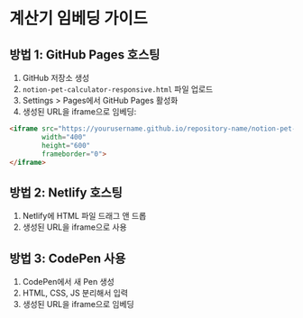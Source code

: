 # 계산기 임베딩 가이드

## 방법 1: GitHub Pages 호스팅

1. GitHub 저장소 생성
2. `notion-pet-calculator-responsive.html` 파일 업로드
3. Settings > Pages에서 GitHub Pages 활성화
4. 생성된 URL을 iframe으로 임베딩:

```html
<iframe src="https://yourusername.github.io/repository-name/notion-pet-calculator-responsive.html" 
        width="400" 
        height="600" 
        frameborder="0">
</iframe>
```

## 방법 2: Netlify 호스팅

1. Netlify에 HTML 파일 드래그 앤 드롭
2. 생성된 URL을 iframe으로 사용

## 방법 3: CodePen 사용

1. CodePen에서 새 Pen 생성
2. HTML, CSS, JS 분리해서 입력
3. 생성된 URL을 iframe으로 임베딩